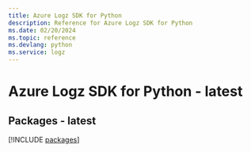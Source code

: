 ```yaml
---
title: Azure Logz SDK for Python
description: Reference for Azure Logz SDK for Python
ms.date: 02/20/2024
ms.topic: reference
ms.devlang: python
ms.service: logz
---
```

# Azure Logz SDK for Python - latest
## Packages - latest
[!INCLUDE [packages](logz-index.md)]